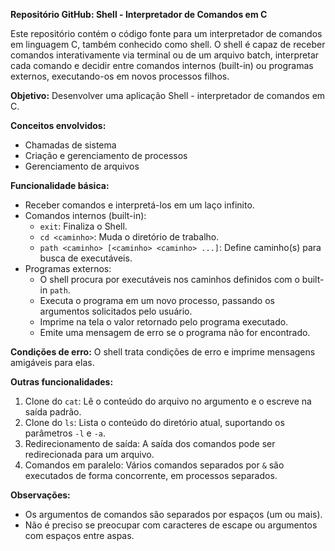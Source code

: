 **Repositório GitHub: Shell - Interpretador de Comandos em C**

Este repositório contém o código fonte para um interpretador de comandos em linguagem C, também conhecido como shell. O shell é capaz de receber comandos interativamente via terminal ou de um arquivo batch, interpretar cada comando e decidir entre comandos internos (built-in) ou programas externos, executando-os em novos processos filhos.

**Objetivo:**
Desenvolver uma aplicação Shell - interpretador de comandos em C.

**Conceitos envolvidos:**
- Chamadas de sistema
- Criação e gerenciamento de processos
- Gerenciamento de arquivos

**Funcionalidade básica:**
- Receber comandos e interpretá-los em um laço infinito.
- Comandos internos (built-in):
  - `exit`: Finaliza o Shell.
  - `cd <caminho>`: Muda o diretório de trabalho.
  - `path <caminho> [<caminho> <caminho> ...]`: Define caminho(s) para busca de executáveis.
- Programas externos:
  - O shell procura por executáveis nos caminhos definidos com o built-in `path`.
  - Executa o programa em um novo processo, passando os argumentos solicitados pelo usuário.
  - Imprime na tela o valor retornado pelo programa executado.
  - Emite uma mensagem de erro se o programa não for encontrado.

**Condições de erro:**
O shell trata condições de erro e imprime mensagens amigáveis para elas.

**Outras funcionalidades:**
1. Clone do `cat`: Lê o conteúdo do arquivo no argumento e o escreve na saída padrão.
2. Clone do `ls`: Lista o conteúdo do diretório atual, suportando os parâmetros `-l` e `-a`.
3. Redirecionamento de saída: A saída dos comandos pode ser redirecionada para um arquivo.
4. Comandos em paralelo: Vários comandos separados por `&` são executados de forma concorrente, em processos separados.

**Observações:**
- Os argumentos de comandos são separados por espaços (um ou mais).
- Não é preciso se preocupar com caracteres de escape ou argumentos com espaços entre aspas.
